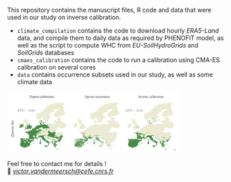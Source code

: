This repository contains the manuscript files, R code and data that were used in our study on inverse calibration.

* `climate_compilation` contains the code to download hourly _ERA5-Land_ data, and compile them to daily data as required by PHENOFIT model, as well as the script to compute WHC from _EU-SoilHydroGrids_ and _SoilGrids_ databases  
* `cmaes_calibration` contains the code to run a calibration using CMA-ES calibration on several cores
* `data` contains occurrence subsets used in our study, as well as some climate data

<img src="https://github.com/vvandermeersch/inverse_calibration/blob/main/example.png" width="80%">

Feel free to contact me for details !  
:email: *victor.vandermeersch@cefe.cnrs.fr*
